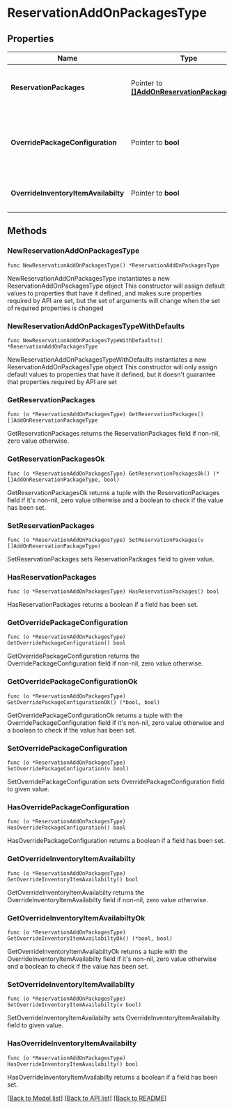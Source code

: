 # ReservationAddOnPackagesType

## Properties

Name | Type | Description | Notes
------------ | ------------- | ------------- | -------------
**ReservationPackages** | Pointer to [**[]AddOnReservationPackageType**](AddOnReservationPackageType.md) | A Service object represents a package provided to guests. Service packages may have associated inventory and charges. | [optional] 
**OverridePackageConfiguration** | Pointer to **bool** | Indicates if scheduleList and calculationRule provided in this request should override package configuration. When overridePackageConfiguration is true the scheduleList is mandatory. | [optional] [default to true]
**OverrideInventoryItemAvailabilty** | Pointer to **bool** | Indicates if Availablity should be overriden when an Inventory Item based on a package is not available. | [optional] [default to false]

## Methods

### NewReservationAddOnPackagesType

`func NewReservationAddOnPackagesType() *ReservationAddOnPackagesType`

NewReservationAddOnPackagesType instantiates a new ReservationAddOnPackagesType object
This constructor will assign default values to properties that have it defined,
and makes sure properties required by API are set, but the set of arguments
will change when the set of required properties is changed

### NewReservationAddOnPackagesTypeWithDefaults

`func NewReservationAddOnPackagesTypeWithDefaults() *ReservationAddOnPackagesType`

NewReservationAddOnPackagesTypeWithDefaults instantiates a new ReservationAddOnPackagesType object
This constructor will only assign default values to properties that have it defined,
but it doesn't guarantee that properties required by API are set

### GetReservationPackages

`func (o *ReservationAddOnPackagesType) GetReservationPackages() []AddOnReservationPackageType`

GetReservationPackages returns the ReservationPackages field if non-nil, zero value otherwise.

### GetReservationPackagesOk

`func (o *ReservationAddOnPackagesType) GetReservationPackagesOk() (*[]AddOnReservationPackageType, bool)`

GetReservationPackagesOk returns a tuple with the ReservationPackages field if it's non-nil, zero value otherwise
and a boolean to check if the value has been set.

### SetReservationPackages

`func (o *ReservationAddOnPackagesType) SetReservationPackages(v []AddOnReservationPackageType)`

SetReservationPackages sets ReservationPackages field to given value.

### HasReservationPackages

`func (o *ReservationAddOnPackagesType) HasReservationPackages() bool`

HasReservationPackages returns a boolean if a field has been set.

### GetOverridePackageConfiguration

`func (o *ReservationAddOnPackagesType) GetOverridePackageConfiguration() bool`

GetOverridePackageConfiguration returns the OverridePackageConfiguration field if non-nil, zero value otherwise.

### GetOverridePackageConfigurationOk

`func (o *ReservationAddOnPackagesType) GetOverridePackageConfigurationOk() (*bool, bool)`

GetOverridePackageConfigurationOk returns a tuple with the OverridePackageConfiguration field if it's non-nil, zero value otherwise
and a boolean to check if the value has been set.

### SetOverridePackageConfiguration

`func (o *ReservationAddOnPackagesType) SetOverridePackageConfiguration(v bool)`

SetOverridePackageConfiguration sets OverridePackageConfiguration field to given value.

### HasOverridePackageConfiguration

`func (o *ReservationAddOnPackagesType) HasOverridePackageConfiguration() bool`

HasOverridePackageConfiguration returns a boolean if a field has been set.

### GetOverrideInventoryItemAvailabilty

`func (o *ReservationAddOnPackagesType) GetOverrideInventoryItemAvailabilty() bool`

GetOverrideInventoryItemAvailabilty returns the OverrideInventoryItemAvailabilty field if non-nil, zero value otherwise.

### GetOverrideInventoryItemAvailabiltyOk

`func (o *ReservationAddOnPackagesType) GetOverrideInventoryItemAvailabiltyOk() (*bool, bool)`

GetOverrideInventoryItemAvailabiltyOk returns a tuple with the OverrideInventoryItemAvailabilty field if it's non-nil, zero value otherwise
and a boolean to check if the value has been set.

### SetOverrideInventoryItemAvailabilty

`func (o *ReservationAddOnPackagesType) SetOverrideInventoryItemAvailabilty(v bool)`

SetOverrideInventoryItemAvailabilty sets OverrideInventoryItemAvailabilty field to given value.

### HasOverrideInventoryItemAvailabilty

`func (o *ReservationAddOnPackagesType) HasOverrideInventoryItemAvailabilty() bool`

HasOverrideInventoryItemAvailabilty returns a boolean if a field has been set.


[[Back to Model list]](../README.md#documentation-for-models) [[Back to API list]](../README.md#documentation-for-api-endpoints) [[Back to README]](../README.md)


